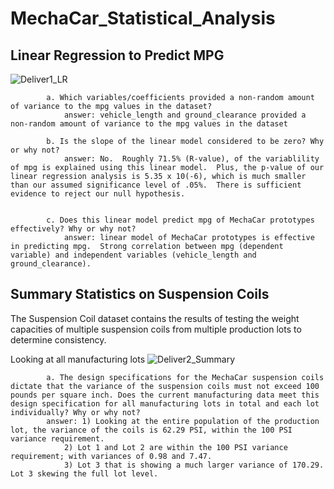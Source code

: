 # MechaCar_Statistical_Analysis


## Linear Regression to Predict MPG

![Deliver1_LR](https://user-images.githubusercontent.com/107228424/200371635-54542bf5-6b2b-44a7-81b2-8d0602bab55f.jpg)

			a. Which variables/coefficients provided a non-random amount of variance to the mpg values in the dataset?
				answer: vehicle_length and ground_clearance provided a non-random amount of variance to the mpg values in the dataset
					
			b. Is the slope of the linear model considered to be zero? Why or why not?
				answer: No.  Roughly 71.5% (R-value), of the variablility of mpg is explained using this linear model.  Plus, the p-value of our linear regression analysis is 5.35 x 10(-6), which is much smaller than our assumed significance level of .05%.  There is sufficient evidence to reject our null hypothesis.
			
			
			c. Does this linear model predict mpg of MechaCar prototypes effectively? Why or why not?
				answer: linear model of MechaCar prototypes is effective in predicting mpg.  Strong correlation between mpg (dependent variable) and independent variables (vehicle_length and ground_clearance).


## Summary Statistics on Suspension Coils
The Suspension Coil dataset contains the results of testing the weight capacities of multiple suspension coils from multiple production lots to determine consistency.

Looking at all manufacturing lots
![Deliver2_Summary](https://user-images.githubusercontent.com/107228424/200414881-b4ba4f3c-283a-4c43-9ddf-ac0949e7cb7b.jpg)

			a. The design specifications for the MechaCar suspension coils dictate that the variance of the suspension coils must not exceed 100 pounds per square inch. Does the current manufacturing data meet this design specification for all manufacturing lots in total and each lot individually? Why or why not?
			answer: 1) Looking at the entire population of the production lot, the variance of the coils is 62.29 PSI, within the 100 PSI variance requirement. 
				2) Lot 1 and Lot 2 are within the 100 PSI variance requirement; with variances of 0.98 and 7.47. 
				3) Lot 3 that is showing a much larger variance of 170.29. Lot 3 skewing the full lot level.




